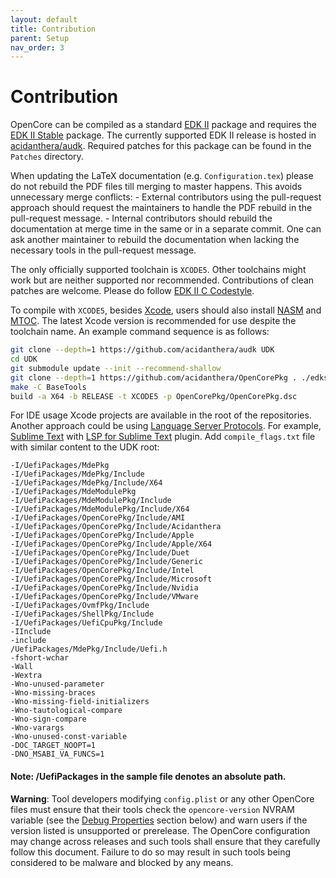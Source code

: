 ```yaml
---
layout: default
title: Contribution
parent: Setup
nav_order: 3
---
```

# Contribution

OpenCore can be compiled as a standard [EDK II](https://github.com/tianocore/tianocore.github.io/wiki/EDK-II) package and requires the [EDK II Stable](https://github.com/tianocore/tianocore.github.io/wiki/EDK-II#stable-tags) package. The currently supported EDK II release is hosted in [acidanthera/audk](https://github.com/acidanthera/audk). Required patches for this package can be found in the `Patches` directory.

When updating the LaTeX documentation (e.g. `Configuration.tex`) please do not rebuild the PDF files till merging to master happens. This avoids unnecessary merge conflicts:
    - External contributors using the pull-request approach should request the maintainers to handle the PDF rebuild in the pull-request message.
    - Internal contributors should rebuild the documentation at merge time in the same or in a separate commit. One can ask another maintainer to rebuild the documentation when lacking the necessary tools in the pull-request message.

The only officially supported toolchain is `XCODE5`. Other toolchains might work but are neither supported nor recommended. Contributions of clean patches are welcome. Please do follow [EDK II C Codestyle](https://github.com/tianocore/tianocore.github.io/wiki/Code-Style-C).

To compile with `XCODE5`, besides [Xcode](https://developer.apple.com/xcode), users should also install [NASM](https://www.nasm.us) and [MTOC](https://github.com/acidanthera/ocbuild/tree/master/external). The latest Xcode version is recommended for use despite the toolchain name. An example command sequence is as follows:

```bash
git clone --depth=1 https://github.com/acidanthera/audk UDK
cd UDK
git submodule update --init --recommend-shallow
git clone --depth=1 https://github.com/acidanthera/OpenCorePkg . ./edksetup.sh
make -C BaseTools
build -a X64 -b RELEASE -t XCODE5 -p OpenCorePkg/OpenCorePkg.dsc
```

For IDE usage Xcode projects are available in the root of the repositories. Another approach could be using [Language Server Protocols](https://microsoft.github.io/language-server-protocol). For example, [Sublime Text](https://www.sublimetext.com) with [LSP for Sublime Text](https://lsp.sublimetext.io) plugin. Add `compile_flags.txt` file with similar content to the UDK root:

```
-I/UefiPackages/MdePkg
-I/UefiPackages/MdePkg/Include
-I/UefiPackages/MdePkg/Include/X64
-I/UefiPackages/MdeModulePkg
-I/UefiPackages/MdeModulePkg/Include
-I/UefiPackages/MdeModulePkg/Include/X64
-I/UefiPackages/OpenCorePkg/Include/AMI
-I/UefiPackages/OpenCorePkg/Include/Acidanthera
-I/UefiPackages/OpenCorePkg/Include/Apple
-I/UefiPackages/OpenCorePkg/Include/Apple/X64
-I/UefiPackages/OpenCorePkg/Include/Duet
-I/UefiPackages/OpenCorePkg/Include/Generic
-I/UefiPackages/OpenCorePkg/Include/Intel
-I/UefiPackages/OpenCorePkg/Include/Microsoft
-I/UefiPackages/OpenCorePkg/Include/Nvidia
-I/UefiPackages/OpenCorePkg/Include/VMware
-I/UefiPackages/OvmfPkg/Include
-I/UefiPackages/ShellPkg/Include
-I/UefiPackages/UefiCpuPkg/Include
-IInclude
-include
/UefiPackages/MdePkg/Include/Uefi.h
-fshort-wchar
-Wall
-Wextra
-Wno-unused-parameter
-Wno-missing-braces
-Wno-missing-field-initializers
-Wno-tautological-compare
-Wno-sign-compare
-Wno-varargs
-Wno-unused-const-variable
-DOC_TARGET_NOOPT=1
-DNO_MSABI_VA_FUNCS=1
```

#### Note: /UefiPackages in the sample file denotes an absolute path.

**Warning**: Tool developers modifying `config.plist` or any other OpenCore files must ensure that their tools check the `opencore-version` NVRAM variable (see the [Debug Properties](/docs/Misc/debug.md) section below) and warn users if the version listed is unsupported or prerelease. The OpenCore configuration may change across releases and such tools shall ensure that they carefully follow this document. Failure to do so may result in such tools being considered to be malware and blocked by any means.
